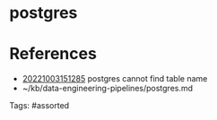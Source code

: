 # postgres

# References
- [20221003151285](/zet/20221003151285/) postgres cannot find table name
- ~/kb/data-engineering-pipelines/postgres.md

Tags:
    #assorted

